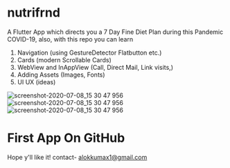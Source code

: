 # nutrifrnd

A Flutter App which directs you a 7 Day Fine Diet Plan during this Pandemic COVID-19,
also,
  with this repo you can learn
  1. Navigation (using GestureDetector Flatbutton etc.)
  2. Cards (modern Scrollable Cards)
  3. WebView and InAppView (Call, Direct Mail, Link visits,)
  4. Adding Assets (Images, Fonts)
  5. UI UX (ideas)
  
  ![screenshot-2020-07-08_15 30 47 956](https://user-images.githubusercontent.com/59159355/86906130-b6577f80-c130-11ea-87c4-d7212067e59a.png) ![screenshot-2020-07-08_15 30 47 956](https://user-images.githubusercontent.com/59159355/86906130-b6577f80-c130-11ea-87c4-d7212067e59a.png) ![screenshot-2020-07-08_15 30 47 956](https://user-images.githubusercontent.com/59159355/86906130-b6577f80-c130-11ea-87c4-d7212067e59a.png)



  
# First App On GitHub

  Hope y'll like it!
  contact- alokkumax1@gmail.com
